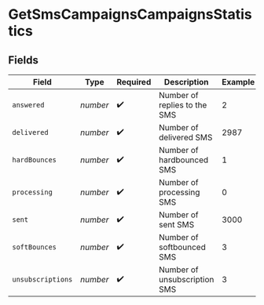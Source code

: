 # GetSmsCampaignsCampaignsStatistics


## Fields

| Field                        | Type                         | Required                     | Description                  | Example                      |
| ---------------------------- | ---------------------------- | ---------------------------- | ---------------------------- | ---------------------------- |
| `answered`                   | *number*                     | :heavy_check_mark:           | Number of replies to the SMS | 2                            |
| `delivered`                  | *number*                     | :heavy_check_mark:           | Number of delivered SMS      | 2987                         |
| `hardBounces`                | *number*                     | :heavy_check_mark:           | Number of hardbounced SMS    | 1                            |
| `processing`                 | *number*                     | :heavy_check_mark:           | Number of processing SMS     | 0                            |
| `sent`                       | *number*                     | :heavy_check_mark:           | Number of sent SMS           | 3000                         |
| `softBounces`                | *number*                     | :heavy_check_mark:           | Number of softbounced SMS    | 3                            |
| `unsubscriptions`            | *number*                     | :heavy_check_mark:           | Number of unsubscription SMS | 3                            |